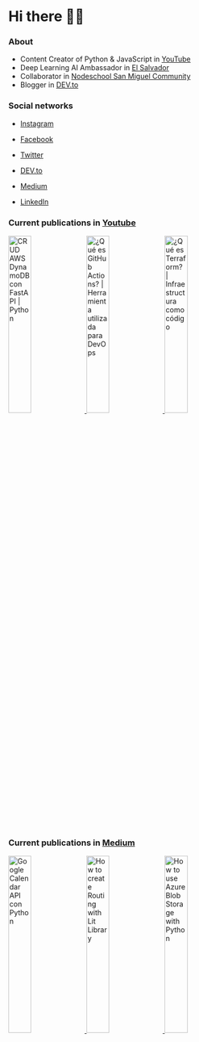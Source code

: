 # Hi there 👋🏻

### About

- Content Creator of Python & JavaScript in [YouTube](https://youtube.com/c/NelsonCode)
- Deep Learning AI Ambassador in [El Salvador](https://github.com/DeepLearningSivar)
- Collaborator in [Nodeschool San Miguel Community](https://github.com/nodeschoolsm)
- Blogger in [DEV.to](https://dev.to/nelsoncode)

### Social networks

- [Instagram](https://www.instagram.com/nelsoncode/)

- [Facebook](https://facebook.com/nelsoncode.dev)

- [Twitter](https://twitter.com/nelsoncode_dev)

- [DEV.to](https://dev.to/nelsoncode)

- [Medium](https://nelsoncode.medium.com)

- [LinkedIn](https://www.linkedin.com/in/nelsoncode/)

### Current publications in [Youtube](https://www.youtube.com/channel/UCNtGnenu3-E363hcijzVt0w/featured)

<a href="https://www.youtube.com/watch?v=vm2vXdTfZI8" target='_blank'>
 <img width='30%' src="https://i.ytimg.com/vi/vm2vXdTfZI8/hqdefault.jpg" alt="CRUD AWS DynamoDB con FastAPI | Python" />
</a>
<a href="https://www.youtube.com/watch?v=SjnN7VX8dic" target='_blank'>
 <img width='30%' src="https://i.ytimg.com/vi/SjnN7VX8dic/hqdefault.jpg" alt="¿Qué es GitHub Actions? | Herramienta utilizada para DevOps" />
</a>
<a href="https://www.youtube.com/watch?v=Xc9Vb2ERdaw" target='_blank'>
 <img width='30%' src="https://i.ytimg.com/vi/Xc9Vb2ERdaw/hqdefault.jpg" alt="¿Qué es Terraform? | Infraestructura como código" />
</a>


### Current publications in [Medium](https://medium.com/@nelsoncode019)

<a href="https://nelsoncode.medium.com/google-calendar-api-con-python-48465c64293e?source=rss-57948f2413ba------2" target='_blank'>
  <img width='30%' src=https://cdn-images-1.medium.com/max/1024/1*AXQ__Jr-DGSmQDZ5sukTHQ.png alt="Google Calendar API con Python" />
</a>
<a href="https://nelsoncode.medium.com/how-to-create-routing-with-lit-library-d14223ca21a9?source=rss-57948f2413ba------2" target='_blank'>
  <img width='30%' src="https://cdn-images-1.medium.com/max/1024/1*2c4o5xfe8bSXP7qHOsu1SQ.png" alt="How to create Routing with Lit Library" />
</a>
<a href="https://nelsoncode.medium.com/how-to-use-azure-blob-storage-with-python-dcda108737f?source=rss-57948f2413ba------2" target='_blank'>
  <img width='30%' src="https://cdn-images-1.medium.com/max/1024/1*MQJBGltqu3zZ4vg9NAmWnw.png" alt="How to use Azure Blob Storage with Python" />
</a>
